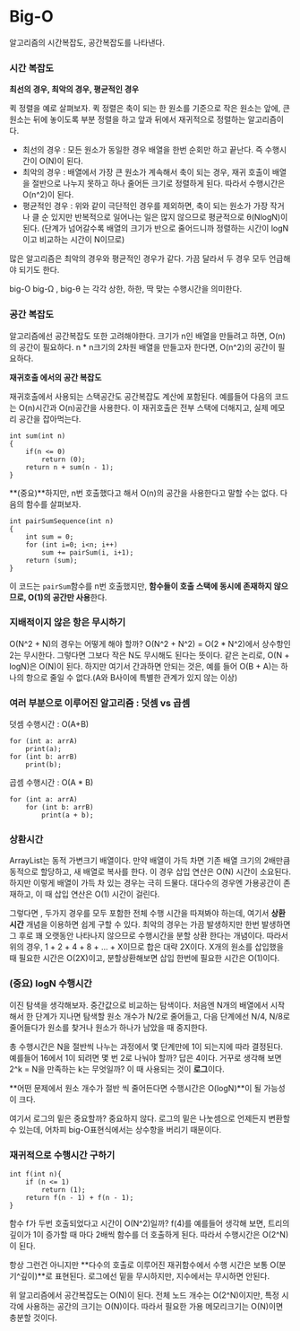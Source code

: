 # Big-O

알고리즘의 시간복잡도, 공간복잡도를 나타낸다. 



### 시간 복잡도

**최선의 경우, 최악의 경우, 평균적인 경우**

퀵 정렬을 예로 살펴보자. 퀵 정렬은 축이 되는 한 원소를 기준으로 작은 원소는 앞에, 큰 원소는 뒤에 놓이도록 부분 정렬을 하고 앞과 뒤에서 재귀적으로 정렬하는 알고리즘이다.

* 최선의 경우 : 모든 원소가 동일한 경우 배열을 한번 순회만 하고 끝난다. 즉 수행시간이 O(N)이 된다.
* 최악의 경우 : 배열에서 가장 큰 원소가 계속해서 축이 되는 경우, 재귀 호출이 배열을 절반으로 나누지 못하고 하나 줄어든 크기로 정렬하게 된다. 따라서 수행시간은 O(n^2)이 된다.
* 평균적인 경우 : 위와 같이 극단적인 경우를 제외하면, 축이 되는 원소가 가장 작거나 클 순 있지만 반복적으로 일어나는 일은 많지 않으므로 평균적으로 θ(NlogN)이 된다. (단계가 넘어갈수록 배열의 크기가 반으로 줄어드니까 정렬하는 시간이 logN이고 비교하는 시간이 N이므로)

많은 알고리즘은 최악의 경우와 평균적인 경우가 같다. 가끔 달라서 두 경우 모두 언급해야 되기도 한다.

big-O big-Ω , big-θ 는 각각 상한, 하한, 딱 맞는 수행시간을 의미한다.



### 공간 복잡도

알고리즘에선 공간복잡도 또한 고려해야한다. 크기가 n인 배열을 만들려고 하면, O(n)의 공간이 필요하다. n * n크기의 2차원 배열을 만들고자 한다면, O(n^2)의 공간이 필요하다.

**재귀호출 에서의 공간 복잡도**

재귀호출에서 사용되는 스택공간도 공간복잡도 계산에 포함된다. 예를들어 다음의 코드는 O(n)시간과 O(n)공간을 사용한다. 이 재귀호출은 전부 스택에 더해지고, 실제 메모리 공간을 잡아먹는다.

```
int sum(int n)
{
	if(n <= 0)
		return (0);
	return n + sum(n - 1);
}
```

**(중요)**하지만, n번 호출했다고 해서 O(n)의 공간을 사용한다고 말할 수는 없다. 다음의 함수를 살펴보자.

```
int pairSumSequence(int n)
{
	int sum = 0;
	for (int i=0; i<n; i++)
		sum += pairSum(i, i+1);
	return (sum);
}
```

이 코드는 ```pairSum```함수를 n번 호출했지만, **함수들이 호출 스택에 동시에 존재하지 않으므로, O(1)의 공간만 사용**한다.



### 지배적이지 않은 항은 무시하기

O(N^2 + N)의 경우는 어떻게 해야 할까? O(N^2 + N^2) = O(2 * N^2)에서 상수항인 2는 무시한다. 그렇다면 그보다 작은 N도 무시해도 된다는 뜻이다. 같은 논리로, O(N + logN)은 O(N)이 된다. 하지만 여기서 간과하면 안되는 것은, 예를 들어 O(B + A)는 하나의 항으로 줄일 수 없다.(A와 B사이에 특별한 관계가 있지 않는 이상)



### 여러 부분으로 이루어진 알고리즘 : 덧셈 vs 곱셈

덧셈 수행시간 : O(A+B)

```
for (int a: arrA)
	print(a);
for (int b: arrB)
	print(b);
```

곱셈 수행시간 : O(A * B)

```
for (int a: arrA)
	for (int b: arrB)
		print(a + b);
```



### 상환시간

ArrayList는 동적 가변크기 배열이다. 만약 배열이 가득 차면 기존 배열 크기의 2배만큼 동적으로 할당하고, 새 배열로 복사를 한다. 이 경우 삽입 연산은 O(N) 시간이 소요된다. 하지만 이렇게 배열이 가득 차 있는 경우는 극히 드물다. 대다수의 경우엔 가용공간이 존재하고, 이 때 삽입 연산은 O(1) 시간이 걸린다.

그렇다면 , 두가지 경우를 모두 포함한 전체 수행 시간을 따져봐야 하는데, 여기서 **상환시간** 개념을 이용하면 쉽게 구할 수 있다. 최악의 경우는 가끔 발생하지만 한번 발생하면 그 후로 꽤 오랫동안 나타나지 않으므로 수행시간을 분할 상환 한다는 개념이다. 따라서 위의 경우, 1 + 2 + 4 + 8 + ... + X이므로 합은 대략 2X이다. X개의 원소를 삽입했을 때 필요한 시간은 O(2X)이고, 분할상환해보면 삽입 한번에 필요한 시간은 O(1)이다.



### (중요) logN 수행시간

이진 탐색을 생각해보자. 중간값으로 비교하는 탐색이다. 처음엔 N개의 배열에서 시작해서 한 단계가 지나면  탐색할 원소 개수가 N/2로 줄어들고, 다음 단계에선 N/4, N/8로 줄어들다가 원소를 찾거나 원소가 하나가 남았을 때 중지한다.

총 수행시간은 N을 절반씩 나누는 과정에서 몇 단계만에 1이 되는지에 따라 결정된다. 예를들어 16에서 1이 되려면 몇 번 2로 나눠야 할까? 답은 4이다. 거꾸로 생각해 보면 2^k = N을 만족하는 k는 무엇일까? 이 때 사용되는 것이 **로그**이다.

**어떤 문제에서 원소 개수가 절반 씩 줄어든다면 수행시간은 O(logN)**이 될 가능성이 크다. 

여기서 로그의 밑은 중요할까? 중요하지 않다. 로그의 밑은 나눗셈으로 언제든지 변환할 수 있는데, 어차피 big-O표현식에서는 상수항을 버리기 때문이다.



### 재귀적으로 수행시간 구하기

```
int f(int n){
	if (n <= 1)
		return (1);
	return f(n - 1) + f(n - 1);
}
```

함수 f가 두번 호출되었다고 시간이 O(N^2)일까? f(4)를 예를들어 생각해 보면, 트리의 깊이가 1이 증가할 때 마다 2배씩 함수를 더 호출하게 된다. 따라서 수행시간은 O(2^N)이 된다. 

항상 그런건 아니지만 **다수의 호출로 이루어진 재귀함수에서 수행 시간은 보통 O(분기^깊이)**로 표현된다. 로그에선 밑을 무시하지만, 지수에서는 무시하면 안된다.

위 알고리즘에서 공간복잡도는 O(N)이 된다. 전체 노드 개수는 O(2^N)이지만, 특정 시각에 사용하는 공간의 크기는 O(N)이다. 따라서 필요한 가용 메모리크기는 O(N)이면 충분할 것이다.

